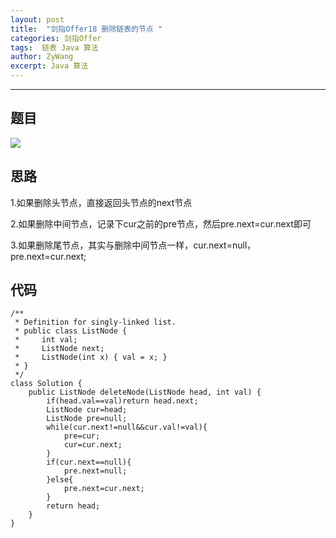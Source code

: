 ```yaml
---
layout: post
title:  "剑指Offer18 删除链表的节点 "
categories: 剑指Offer
tags:  链表 Java 算法
author: ZyWang
excerpt: Java 算法 
---
```


****
## 题目 ##

![](https://s1.ax1x.com/2020/07/25/UzcZDJ.jpg)

## 思路 ##

1.如果删除头节点，直接返回头节点的next节点

2.如果删除中间节点，记录下cur之前的pre节点，然后pre.next=cur.next即可

3.如果删除尾节点，其实与删除中间节点一样，cur.next=null，pre.next=cur.next;

## 代码 ##
	
	/**
	 * Definition for singly-linked list.
	 * public class ListNode {
	 *     int val;
	 *     ListNode next;
	 *     ListNode(int x) { val = x; }
	 * }
	 */
	class Solution {
	    public ListNode deleteNode(ListNode head, int val) {
	        if(head.val==val)return head.next;
	        ListNode cur=head;
	        ListNode pre=null;
	        while(cur.next!=null&&cur.val!=val){
	            pre=cur;
	            cur=cur.next;
	        } 
	        if(cur.next==null){
	            pre.next=null;
	        }else{
	            pre.next=cur.next;
	        }
	        return head;
	    }
	}